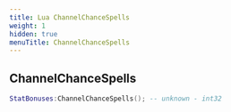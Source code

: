 ```yaml
---
title: Lua ChannelChanceSpells
weight: 1
hidden: true
menuTitle: ChannelChanceSpells
---
```

## ChannelChanceSpells
```lua
StatBonuses:ChannelChanceSpells(); -- unknown - int32
```